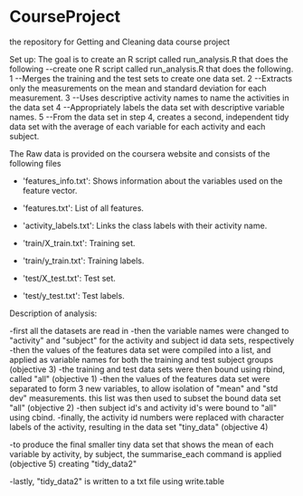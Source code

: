 # CourseProject
the repository for Getting and Cleaning data course project

Set up:  The goal is to create an R script called run_analysis.R that does the following
  --create one R script called run_analysis.R that does the following. 
1 --Merges the training and the test sets to create one data set.
2 --Extracts only the measurements on the mean and standard deviation for each measurement. 
3 --Uses descriptive activity names to name the activities in the data set
4 --Appropriately labels the data set with descriptive variable names. 
5 --From the data set in step 4, creates a second, independent tidy data set with the average of each variable for each activity and each subject.

The Raw data is provided on the coursera website and consists of the following files

- 'features_info.txt': Shows information about the variables used on the feature vector.

- 'features.txt': List of all features.

- 'activity_labels.txt': Links the class labels with their activity name.

- 'train/X_train.txt': Training set.

- 'train/y_train.txt': Training labels.

- 'test/X_test.txt': Test set.

- 'test/y_test.txt': Test labels.

Description of analysis:

-first all the datasets are read in
-then the variable names were changed to "activity" and "subject" for the activity and subject id data sets, respectively
-then the values of the features data set were compiled into a list, and applied as variable names for both the training and test subject groups (objective 3)
-the training and test data sets were then bound using rbind, called "all" (objective 1)
-then the values of the features data set were separated to form 3 new variables, to allow isolation of "mean" and "std dev" measurements. this list was then
   used to subset the bound data set "all" (objective 2)
-then subject id's and activity id's were bound to "all" using cbind.
-finally, the activity id numbers were replaced with character labels of the activity, resulting in the data set "tiny_data" (objective 4)

-to produce the final smaller tiny data set that shows the mean of each variable by activity, by subject, the summarise_each command is applied (objective 5) creating "tidy_data2"

-lastly, "tidy_data2" is written to a txt file using write.table
